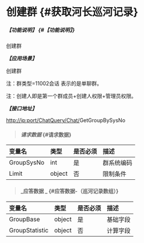 # 创建群 {#获取河长巡河记录}

##### _【功能说明】_ {#【功能说明】}

创建群

_**【应用场景】**_

创建群

注：群类型=11002会话 表示的是单聊群。

注：创建人即是第一个群成员+创建人权限+管理员权限。

_**【接口地址】**_

[http://ip:port/ChatQuery/Chat/](http://ip:port/HMQuery/PatrolRiver/GetPatrolRivers)GetGroupBySysNo

> #### _请求数据_ {#请求数据}

| 变量名 | 类型 | 是否必须 | 描述 |
| :--- | :--- | :--- | :--- |
| GroupSysNo | int | 是 | 群系统编码 |
| Limit | object | 否 | 限制条件 |

> #### _应答数据 _ {#应答数据-（巡河记录数组）}

| 变量名 | 类型 | 是否必须 | 描述 |
| :--- | :--- | :--- | :--- |
| GroupBase | object | 是 | 基础字段 |
| GroupStatistic | object | 否 | 计算字段 |



